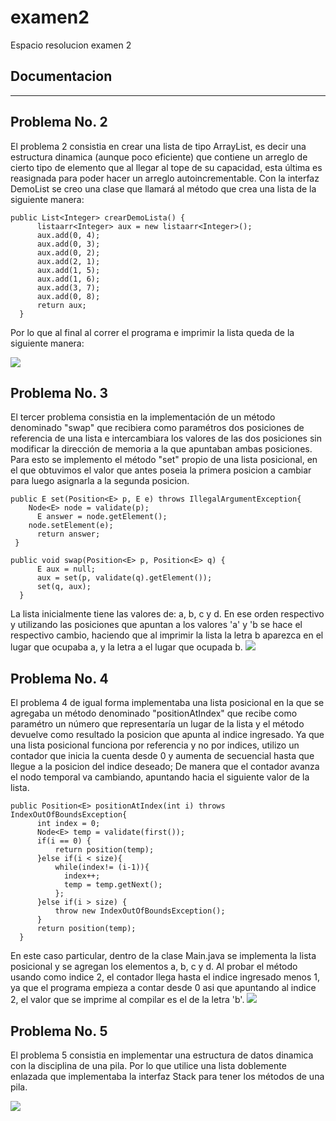 # examen2
Espacio resolucion examen 2

Documentacion
--------------
--------------


Problema No. 2
----------------
El problema 2 consistia en crear una lista de tipo ArrayList, es decir una estructura dinamica (aunque poco eficiente) que contiene un 
arreglo de cierto tipo de elemento que al llegar al tope de su capacidad, esta última es reasignada para poder hacer un arreglo 
autoincrementable. Con la interfaz DemoList se creo una clase que llamará al método que crea una lista de la siguiente manera:

    public List<Integer> crearDemoLista() {
		  listaarr<Integer> aux = new listaarr<Integer>(); 
		  aux.add(0, 4);
		  aux.add(0, 3);
		  aux.add(0, 2);
		  aux.add(2, 1);
		  aux.add(1, 5);
		  aux.add(1, 6);
		  aux.add(3, 7);
		  aux.add(0, 8);
		  return aux;
	  }

Por lo que al final al correr el programa e imprimir la lista queda de la siguiente manera:

![](https://image.ibb.co/gg6bfm/Problema2.png)




Problema No. 3
----------------
El tercer problema consistia en la implementación de un método denominado "swap" que recibiera como paramétros dos posiciones de
referencia de una lista e intercambiara los valores de las dos posiciones sin modificar la dirección de memoria a la que apuntaban ambas
posiciones. Para esto se implemento el método "set" propio de una lista posicional, en el que obtuvimos el valor que antes poseia la primera posicion a cambiar para luego asignarla a la segunda posicion.


    public E set(Position<E> p, E e) throws IllegalArgumentException{
        Node<E> node = validate(p);
	      E answer = node.getElement();
        node.setElement(e);
	      return answer;
     }

    public void swap(Position<E> p, Position<E> q) {
		  E aux = null;
		  aux = set(p, validate(q).getElement());
		  set(q, aux);
	  }

La lista inicialmente tiene las valores de: a, b, c y d. En ese orden respectivo y utilizando las posiciones que apuntan  a los valores 'a' y 'b se hace el respectivo cambio, haciendo que al imprimir la lista la letra b aparezca en el lugar que ocupaba a, y la letra a el lugar que ocupada b.
![](https://image.ibb.co/mgFrD6/Problema3.png)





Problema No. 4
----------------
El problema 4 de igual forma implementaba una lista posicional en la que se agregaba un método denominado "positionAtIndex" que recibe
como paramétro un número que representaría un lugar de la lista y el método devuelve como resultado la posicion que apunta al indice 
ingresado. Ya que una lista posicional funciona por referencia y no por indices, utilizo un contador que inicia la cuenta desde 0 y 
aumenta de secuencial hasta que llegue a la posicion del indice deseado; De manera que el contador avanza el nodo temporal va cambiando,
apuntando hacia el siguiente valor de la lista.

    public Position<E> positionAtIndex(int i) throws IndexOutOfBoundsException{
		  int index = 0;
		  Node<E> temp = validate(first());
		  if(i == 0) {
			  return position(temp);
		  }else if(i < size){
			  while(index!= (i-1)){
				index++;
				temp = temp.getNext();
			  };
		  }else if(i > size) {
			  throw new IndexOutOfBoundsException();
		  }
		  return position(temp);
	  }
    
En este caso particular, dentro de la clase Main.java se implementa la lista posicional y se agregan los elementos a, b, c y d. Al 
probar el método usando como indice 2, el contador llega hasta el indice ingresado menos 1, ya que el programa empieza a contar desde 0
asi que apuntando al indice 2, el valor que se imprime al compilar es el de la letra 'b'.
![](https://image.ibb.co/dcgnmR/Problema4.png)




Problema No. 5
----------------
El problema 5 consistia en implementar una estructura de datos dinamica con la disciplina de una pila. Por lo que utilice una lista doblemente enlazada que implementaba la interfaz Stack para tener los métodos de una pila.

![](https://image.ibb.co/bLHSmR/Problema5.png)
